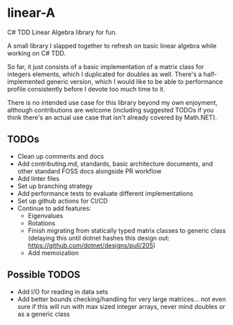# linear-A

C# TDD Linear Algebra library for fun.

A small library I slapped together to refresh on basic linear algebra while working on C# TDD.

So far, it just consists of a basic implementation of a matrix class for integers elements, which I duplicated for doubles as well. There's a half-implemented generic version, which I would like to be able to performance profile consistently before I devote too much time to it.

There is no intended use case for this library beyond my own enjoyment, although contributions are welcome (including suggested TODOs if you think there's an actual use case that isn't already covered by Math.NET).

## TODOs

- Clean up comments and docs
- Add contributing.md, standards, basic architecture documents, and other standard FOSS docs alongside PR workflow
- Add linter files
- Set up branching strategy
- Add performance tests to evaluate different implementations
- Set up github actions for CI/CD
- Continue to add features:
  - Eigenvalues
  - Rotations
  - Finish migrating from statically typed matrix classes to generic class (delaying this until dotnet hashes this design out: <https://github.com/dotnet/designs/pull/205>)
  - Add memoization

## Possible TODOS

- Add I/O for reading in data sets
- Add better bounds checking/handling for very large matrices... not even sure if this will run with max sized integer arrays, never mind doubles or as a generic class
